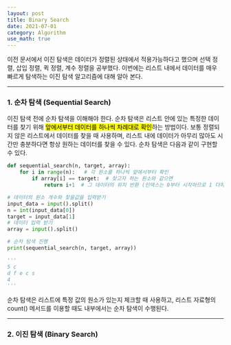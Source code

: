 ```yaml
---
layout: post
title: Binary Search
date: 2021-07-01
category: Algorithm
use_math: true
---
```


이전 문서에서 이진 탐색은 데이터가 정렬된 상태에서 적용가능하다고 했으며 선택 정렬, 삽입 정렬, 퀵 정렬, 계수 정렬을 공부했다. 이번에는 리스트 내에서 데이터를 매우 빠르게 탐색하는 이진 탐색 알고리즘에 대해 알아 본다. 

---

### 1. 순차 탐색 (Sequential Search)

이진 탐색 전에 순차 탐색을 이해해야 한다. 순차 탐색은 리스트 안에 있는 특정한 데이터를 찾기 위해 <mark>앞에서부터 데이터를 하나씩 차례대로 확인</mark>하는 방법이다. 보통 정렬되지 않은 리스트에서 데이터를 찾을 때 사용하며, 리스트 내에 데이터가 아무리 많아도 시간만 충분하다면 항상 원하는 데이터를 찾을 수 있다. 순차 탐색은 다음과 같이 구현할 수 있다. 

```python
def sequential_search(n, target, array):
    for i in range(n):   # 각 원소를 하나씩 앞에서부터 확인
        if array[i] == target:  # 찾고자 하는 원소와 같으면 
            return i+1  # 그 데이터의 위치 반환 (인덱스는 0부터 시작하므로 1 더하기)

# 데이터의 원소 개수와 찾을값을 입력받기
input_data = input().split()
n = int(input_data[0])
target = input_data[1]
# 데이터 입력 받기
array = input().split()

# 순차 탐색 진행
print(sequential_search(n, target, array))

'''
5 c
d f e c s
4
'''
```

순차 탐색은 리스트에 특정 값의 원소가 있는지 체크할 때 사용하고, 리스트 자료형의 count() 메서드를 이용할 때도 내부에서는 순차 탐색이 수행된다. 

---

### 2. 이진 탐색 (Binary Search)





























